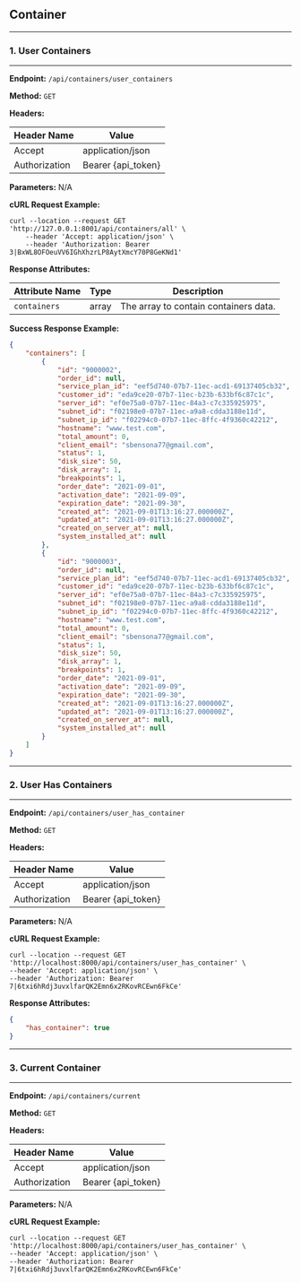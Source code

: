 ## Container

-------------------------------------------------------
### 1. User Containers
-------------------------------------------------------

**Endpoint:** `/api/containers/user_containers`

**Method:** `GET`

**Headers:**

Header Name | Value 
------------|--------------
Accept | application/json
Authorization | Bearer {api_token}

**Parameters:** N/A

**cURL Request Example:**

```
curl --location --request GET 'http://127.0.0.1:8001/api/containers/all' \
	--header 'Accept: application/json' \
	--header 'Authorization: Bearer 3|BxWL8OFOeuVV6IGhXhzrLP8AytXmcY70P8GeKNd1'
```

**Response Attributes:**

Attribute Name | Type | Description		
---------------|------|---------------
`containers` | array | The array to contain containers data.

**Success Response Example:**
```json
{
    "containers": [
        {
            "id": "9000002",
            "order_id": null,
            "service_plan_id": "eef5d740-07b7-11ec-acd1-69137405cb32",
            "customer_id": "eda9ce20-07b7-11ec-b23b-633bf6c87c1c",
            "server_id": "ef0e75a0-07b7-11ec-84a3-c7c335925975",
            "subnet_id": "f02198e0-07b7-11ec-a9a8-cdda3188e11d",
            "subnet_ip_id": "f02294c0-07b7-11ec-8ffc-4f9360c42212",
            "hostname": "www.test.com",
            "total_amount": 0,
            "client_email": "sbensona77@gmail.com",
            "status": 1,
            "disk_size": 50,
            "disk_array": 1,
            "breakpoints": 1,
            "order_date": "2021-09-01",
            "activation_date": "2021-09-09",
            "expiration_date": "2021-09-30",
            "created_at": "2021-09-01T13:16:27.000000Z",
            "updated_at": "2021-09-01T13:16:27.000000Z",
            "created_on_server_at": null,
            "system_installed_at": null
        },
        {
            "id": "9000003",
            "order_id": null,
            "service_plan_id": "eef5d740-07b7-11ec-acd1-69137405cb32",
            "customer_id": "eda9ce20-07b7-11ec-b23b-633bf6c87c1c",
            "server_id": "ef0e75a0-07b7-11ec-84a3-c7c335925975",
            "subnet_id": "f02198e0-07b7-11ec-a9a8-cdda3188e11d",
            "subnet_ip_id": "f02294c0-07b7-11ec-8ffc-4f9360c42212",
            "hostname": "www.test.com",
            "total_amount": 0,
            "client_email": "sbensona77@gmail.com",
            "status": 1,
            "disk_size": 50,
            "disk_array": 1,
            "breakpoints": 1,
            "order_date": "2021-09-01",
            "activation_date": "2021-09-09",
            "expiration_date": "2021-09-30",
            "created_at": "2021-09-01T13:16:27.000000Z",
            "updated_at": "2021-09-01T13:16:27.000000Z",
            "created_on_server_at": null,
            "system_installed_at": null
        }
    ]
}
```

-------------------------------------------------------
### 2. User Has Containers
-------------------------------------------------------

**Endpoint:** `/api/containers/user_has_container`

**Method:** `GET`

**Headers:**

Header Name | Value 
------------|--------------
Accept | application/json
Authorization | Bearer {api_token}

**Parameters:** N/A

**cURL Request Example:**

```
curl --location --request GET 'http://localhost:8000/api/containers/user_has_container' \
--header 'Accept: application/json' \
--header 'Authorization: Bearer 7|6txi6hRdj3uvxlfarQK2Emn6x2RKovRCEwn6FkCe'
```

**Response Attributes:**

```json
{
    "has_container": true
}
```

-------------------------------------------------------
### 3. Current Container
-------------------------------------------------------

**Endpoint:** `/api/containers/current`

**Method:** `GET`

**Headers:**

Header Name | Value 
------------|--------------
Accept | application/json
Authorization | Bearer {api_token}

**Parameters:** N/A

**cURL Request Example:**

```
curl --location --request GET 'http://localhost:8000/api/containers/user_has_container' \
--header 'Accept: application/json' \
--header 'Authorization: Bearer 7|6txi6hRdj3uvxlfarQK2Emn6x2RKovRCEwn6FkCe'
```